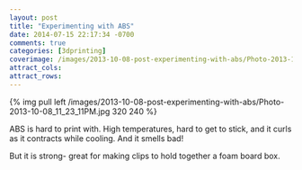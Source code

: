 ```yaml
---
layout: post
title: "Experimenting with ABS"
date: 2014-07-15 22:17:34 -0700
comments: true
categories: [3dprinting]
coverimage: /images/2013-10-08-post-experimenting-with-abs/Photo-2013-10-08_11_23_11PM.jpg
attract_cols:
attract_rows:
---
```

{% img pull left /images/2013-10-08-post-experimenting-with-abs/Photo-2013-10-08_11_23_11PM.jpg 320 240 %}

ABS is hard to print with. High temperatures, hard to get to stick, and it curls as it contracts while cooling. And it smells bad!

But it is strong- great for making clips to hold together a foam board box.